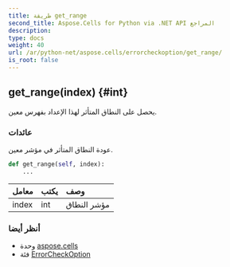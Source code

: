 ```yaml
---
title: طريقة get_range
second_title: Aspose.Cells for Python via .NET API المراجع
description:
type: docs
weight: 40
url: /ar/python-net/aspose.cells/errorcheckoption/get_range/
is_root: false
---
```

##  get_range(index) {#int}
يحصل على النطاق المتأثر لهذا الإعداد بفهرس معين.


###  عائدات

عودة النطاق المتأثر في مؤشر معين.


```python
def get_range(self, index):
    ...
```


| معامل| يكتب| وصف|
| :- | :- | :- |
| index | int | مؤشر النطاق|



###  أنظر أيضا
* وحدة [aspose.cells](../../)
* فئة [ErrorCheckOption](/cells/ar/python-net/aspose.cells/errorcheckoption)
